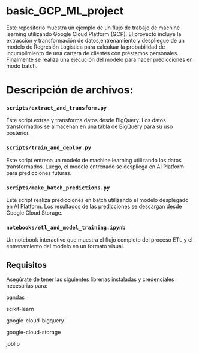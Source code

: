# basic_GCP_ML_project
Este repositorio muestra un ejemplo de un flujo de trabajo de machine learning utilizando Google Cloud Platform (GCP).  El proyecto incluye la extracción y transformación de datos,entrenamiento y despliegue de un modelo de Regresión Logistica para calculuar la probabilidad de incumplimiento de una cartera de clientes con préstamos personales. 
Finalmente se realiza una ejecución del modelo para hacer predicciones en modo batch.

# Descripción de archivos:

### `scripts/extract_and_transform.py`

Este script extrae y transforma datos desde BigQuery. Los datos transformados se almacenan en una tabla de BigQuery para su uso posterior.

### `scripts/train_and_deploy.py`

Este script entrena un modelo de machine learning utilizando los datos transformados. Luego, el modelo entrenado se despliega en AI Platform para predicciones futuras.

### `scripts/make_batch_predictions.py`

Este script realiza predicciones en batch utilizando el modelo desplegado en AI Platform. Los resultados de las predicciones se descargan desde Google Cloud Storage.

### `notebooks/etl_and_model_training.ipynb`

Un notebook interactivo que muestra el flujo completo del proceso ETL y el entrenamiento del modelo en un formato visual.

## Requisitos

Asegúrate de tener las siguientes librerías instaladas y credenciales necesarias para:

pandas

scikit-learn

google-cloud-bigquery

google-cloud-storage

joblib

